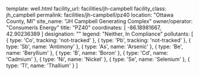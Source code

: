 template: well.html
facility_url: facilities/jh-campbell
facility_class: jh_campbell
permalink: facilities/jh-campbell/pz40
location: "Ottawa County, MI"
site_name: "JH Campbell Generating Complex"
owner/operator: "Consumerís Energy"
title: "PZ40"
coordinates: [
  -86.18981667,
  42.90236389
]
designation: ""
legend: "Neither,  In Compliance"
pollutants: [
  { 
    type: 'Co',
    tracking: 'not-tracked'
  },
  {
    type: 'Pb',
    tracking: 'not-tracked'
  },
  {
    type: 'Sb',
    name: 'Antimony'
  },
  {
    type: 'As',
    name: 'Arsenic'
  },
  {
    type: 'Be',
    name: 'Beryllium'
  },
  {
    type: 'B',
    name: 'Boron'
  },
  {
    type: 'Cd',
    name: 'Cadmium'
  },
  {
    type: 'Ni',
    name: 'Nickel'
  },
  {
    type: 'Se',
    name: 'Selenium'
  },
  {
    type: 'Tl',
    name: 'Thallium'
  }
]
